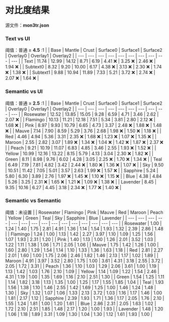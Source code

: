 # 对比度结果
源文件：**mon3tr.json**

### Text vs UI
阈值：普通 ≥ **4.5** :1
|  | Base | Mantle | Crust | Surface0 | Surface1 | Surface2 | Overlay0 | Overlay1 | Overlay2 |
| --- | --- | --- | --- | --- | --- | --- | --- | --- | --- |
| Text | 11.74 | 12.99 | 14.12 | 8.71 | 6.19 | 4.41 ❌ | 3.25 ❌ | 2.46 ❌ | 1.94 ❌ |
| Subtext0 | 8.32 | 9.20 | 10.00 | 6.17 | 4.38 ❌ | 3.13 ❌ | 2.30 ❌ | 1.74 ❌ | 1.38 ❌ |
| Subtext1 | 9.88 | 10.94 | 11.89 | 7.33 | 5.21 | 3.72 ❌ | 2.74 ❌ | 2.07 ❌ | 1.64 ❌ |

### Semantic vs UI
阈值：普通 ≥ **2.5** :1
|  | Base | Mantle | Crust | Surface0 | Surface1 | Surface2 | Overlay0 | Overlay1 | Overlay2 |
| --- | --- | --- | --- | --- | --- | --- | --- | --- | --- |
| Rosewater | 12.52 | 13.85 | 15.05 | 9.28 | 6.59 | 4.71 | 3.46 | 2.62 | 2.07 ❌ |
| Flamingo | 10.13 | 11.21 | 12.18 | 7.51 | 5.34 | 3.81 | 2.80 | 2.12 ❌ | 1.68 ❌ |
| Pink | 8.97 | 9.93 | 10.79 | 6.65 | 4.73 | 3.37 | 2.48 ❌ | 1.88 ❌ | 1.48 ❌ |
| Mauve | 7.14 | 7.90 | 8.59 | 5.29 | 3.76 | 2.68 | 1.98 ❌ | 1.50 ❌ | 1.18 ❌ |
| Red | 4.46 | 4.94 | 5.36 | 3.31 | 2.35 ❌ | 1.68 ❌ | 1.23 ❌ | 1.07 ❌ | 1.35 ❌ |
| Maroon | 2.55 | 2.82 | 3.07 | 1.89 ❌ | 1.34 ❌ | 1.04 ❌ | 1.42 ❌ | 1.87 ❌ | 2.37 ❌ |
| Peach | 9.21 | 10.19 | 11.07 | 6.83 | 4.85 | 3.46 | 2.55 | 1.93 ❌ | 1.52 ❌ |
| Yellow | 10.99 | 12.16 | 13.22 | 8.15 | 5.79 | 4.13 | 3.04 | 2.30 ❌ | 1.82 ❌ |
| Green | 8.11 | 8.98 | 9.76 | 6.02 | 4.28 | 3.05 | 2.25 ❌ | 1.70 ❌ | 1.34 ❌ |
| Teal | 6.49 | 7.19 | 7.81 | 4.82 | 3.42 | 2.44 ❌ | 1.80 ❌ | 1.36 ❌ | 1.07 ❌ |
| Sky | 9.50 | 10.51 | 11.42 | 7.05 | 5.01 | 3.57 | 2.63 | 1.99 ❌ | 1.57 ❌ |
| Sapphire | 5.24 | 5.80 | 6.30 | 3.89 | 2.76 | 1.97 ❌ | 1.45 ❌ | 1.10 ❌ | 1.15 ❌ |
| Blue | 4.38 | 4.84 | 5.26 | 3.25 | 2.31 ❌ | 1.65 ❌ | 1.21 ❌ | 1.09 ❌ | 1.38 ❌ |
| Lavender | 8.45 | 9.35 | 10.16 | 6.27 | 4.45 | 3.18 | 2.34 ❌ | 1.77 ❌ | 1.40 ❌ |

### Semantic vs Semantic
阈值：未设置
|  | Rosewater | Flamingo | Pink | Mauve | Red | Maroon | Peach | Yellow | Green | Teal | Sky | Sapphire | Blue | Lavender |
| --- | --- | --- | --- | --- | --- | --- | --- | --- | --- | --- | --- | --- | --- | --- |
| Rosewater | 1.00 | 1.24 | 1.40 | 1.75 | 2.81 | 4.91 | 1.36 | 1.14 | 1.54 | 1.93 | 1.32 | 2.39 | 2.86 | 1.48 |
| Flamingo | 1.24 | 1.00 | 1.13 | 1.42 | 2.27 | 3.97 | 1.10 | 1.09 | 1.25 | 1.56 | 1.07 | 1.93 | 2.31 | 1.20 |
| Pink | 1.40 | 1.13 | 1.00 | 1.26 | 2.01 | 3.52 | 1.03 | 1.22 | 1.11 | 1.38 | 1.06 | 1.71 | 2.05 | 1.06 |
| Mauve | 1.75 | 1.42 | 1.26 | 1.00 | 1.60 | 2.80 | 1.29 | 1.54 | 1.14 | 1.10 | 1.33 | 1.36 | 1.63 | 1.18 |
| Red | 2.81 | 2.27 | 2.01 | 1.60 | 1.00 | 1.75 | 2.06 | 2.46 | 1.82 | 1.46 | 2.13 | 1.17 | 1.02 | 1.89 |
| Maroon | 4.91 | 3.97 | 3.52 | 2.80 | 1.75 | 1.00 | 3.61 | 4.31 | 3.18 | 2.55 | 3.72 | 2.05 | 1.72 | 3.31 |
| Peach | 1.36 | 1.10 | 1.03 | 1.29 | 2.06 | 3.61 | 1.00 | 1.19 | 1.13 | 1.42 | 1.03 | 1.76 | 2.10 | 1.09 |
| Yellow | 1.14 | 1.09 | 1.22 | 1.54 | 2.46 | 4.31 | 1.19 | 1.00 | 1.35 | 1.69 | 1.16 | 2.10 | 2.51 | 1.30 |
| Green | 1.54 | 1.25 | 1.11 | 1.14 | 1.82 | 3.18 | 1.13 | 1.35 | 1.00 | 1.25 | 1.17 | 1.55 | 1.85 | 1.04 |
| Teal | 1.93 | 1.56 | 1.38 | 1.10 | 1.46 | 2.55 | 1.42 | 1.69 | 1.25 | 1.00 | 1.46 | 1.24 | 1.48 | 1.30 |
| Sky | 1.32 | 1.07 | 1.06 | 1.33 | 2.13 | 3.72 | 1.03 | 1.16 | 1.17 | 1.46 | 1.00 | 1.81 | 2.17 | 1.12 |
| Sapphire | 2.39 | 1.93 | 1.71 | 1.36 | 1.17 | 2.05 | 1.76 | 2.10 | 1.55 | 1.24 | 1.81 | 1.00 | 1.20 | 1.61 |
| Blue | 2.86 | 2.31 | 2.05 | 1.63 | 1.02 | 1.72 | 2.10 | 2.51 | 1.85 | 1.48 | 2.17 | 1.20 | 1.00 | 1.93 |
| Lavender | 1.48 | 1.20 | 1.06 | 1.18 | 1.89 | 3.31 | 1.09 | 1.30 | 1.04 | 1.30 | 1.12 | 1.61 | 1.93 | 1.00 |
